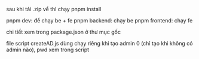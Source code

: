 sau khi tải .zip về thì chạy pnpm install

pnpm dev: để chạy be + fe
pnpm backend: chạy be
pnpm frontend: chạy fe

chi tiết xem trong package.json ở thư mục gốc

file script createAD.js dùng chạy riêng khi tạo admin 0 (chỉ tạo khi không có admin nào), pwd xem trong script
